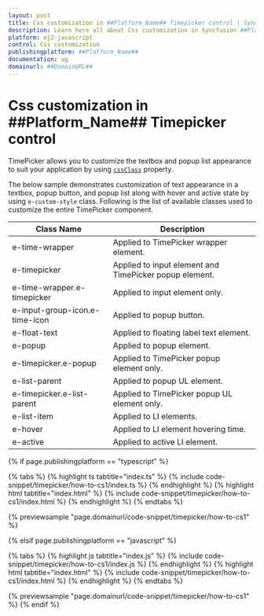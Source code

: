 ```yaml
---
layout: post
title: Css customization in ##Platform_Name## Timepicker control | Syncfusion
description: Learn here all about Css customization in Syncfusion ##Platform_Name## Timepicker control of Syncfusion Essential JS 2 and more.
platform: ej2-javascript
control: Css customization 
publishingplatform: ##Platform_Name##
documentation: ug
domainurl: ##DomainURL##
---
```


# Css customization in ##Platform_Name## Timepicker control

TimePicker allows you to customize the textbox and popup list appearance to suit your application by using [`cssClass`](../../api/timepicker#cssclass) property.

The below sample demonstrates customization of text appearance in a textbox, popup button, and popup list along with hover and active
state by using `e-custom-style` class. Following is the list of available classes used to customize the entire TimePicker component.

| **Class Name** | **Description** |
| --- | --- |
| e-time-wrapper | Applied to TimePicker wrapper element. |
| e-timepicker |  Applied to input element and TimePicker popup element. |
| e-time-wrapper.e-timepicker | Applied to input element only. |
| e-input-group-icon.e-time-icon | Applied to popup button. |
| e-float-text | Applied to floating label text element. |
| e-popup | Applied to popup element. |
| e-timepicker.e-popup | Applied to TimePicker popup element only. |
| e-list-parent | Applied to popup UL element. |
| e-timepicker.e-list-parent | Applied to TimePicker popup UL element only. |
| e-list-item | Applied to LI elements. |
| e-hover | Applied to LI element hovering time. |
| e-active | Applied to active LI element. |

{% if page.publishingplatform == "typescript" %}

 {% tabs %}
{% highlight ts tabtitle="index.ts" %}
{% include code-snippet/timepicker/how-to-cs1/index.ts %}
{% endhighlight %}
{% highlight html tabtitle="index.html" %}
{% include code-snippet/timepicker/how-to-cs1/index.html %}
{% endhighlight %}
{% endtabs %}
        
{% previewsample "page.domainurl/code-snippet/timepicker/how-to-cs1" %}

{% elsif page.publishingplatform == "javascript" %}

{% tabs %}
{% highlight js tabtitle="index.js" %}
{% include code-snippet/timepicker/how-to-cs1/index.js %}
{% endhighlight %}
{% highlight html tabtitle="index.html" %}
{% include code-snippet/timepicker/how-to-cs1/index.html %}
{% endhighlight %}
{% endtabs %}

{% previewsample "page.domainurl/code-snippet/timepicker/how-to-cs1" %}
{% endif %}
